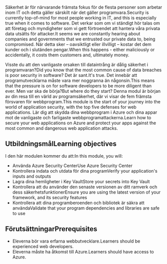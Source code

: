 <span data-ttu-id="f0669-101">Säkerhet är för närvarande främsta fokus för de flesta personer som arbetar inom IT och detta gäller särskilt när det gäller programvara.</span><span class="sxs-lookup"><span data-stu-id="f0669-101">Security is currently top-of-mind for most people working in IT, and this is especially true when it comes to software.</span></span> <span data-ttu-id="f0669-102">Det verkar som om vi ständigt hör talas om att företag och myndigheter som vi gett förtroendet att hantera våra privata data utsätts för attacker.</span><span class="sxs-lookup"><span data-stu-id="f0669-102">It seems we are constantly hearing about companies and governments that we entrusted our private data to, being compromised.</span></span> <span data-ttu-id="f0669-103">När detta sker – oavsiktligt eller illvilligt – kostar det dem kunder och i slutänden pengar.</span><span class="sxs-lookup"><span data-stu-id="f0669-103">When this happens - either maliciously or accidentally, it costs them customers and, ultimately money.</span></span>

<span data-ttu-id="f0669-104">Visste du att den vanligaste orsaken till dataintrång är dålig säkerhet i programvaran?</span><span class="sxs-lookup"><span data-stu-id="f0669-104">Did you know that the most common cause of data breaches is poor security in software?</span></span> <span data-ttu-id="f0669-105">Det är sant.</span><span class="sxs-lookup"><span data-stu-id="f0669-105">It's true.</span></span>  <span data-ttu-id="f0669-106">Det innebär att programutvecklarna måste vara mer noggranna än någonsin.</span><span class="sxs-lookup"><span data-stu-id="f0669-106">This means that the pressure is on for software developers to be more diligent than ever.</span></span> <span data-ttu-id="f0669-107">Men var ska de börja?</span><span class="sxs-lookup"><span data-stu-id="f0669-107">But where do they start?</span></span> <span data-ttu-id="f0669-108">Denna modul är början av din resa till en värld av programsäkerhet, där vi visar de fem främsta försvaren för webbprogram.</span><span class="sxs-lookup"><span data-stu-id="f0669-108">This module is the start of your journey into the world of application security, with the top five defenses for web applications.</span></span> <span data-ttu-id="f0669-109">Lär dig att skydda dina webbprogram i Azure och dina appar mot de vanligaste och farligaste webbprogramattackerna.</span><span class="sxs-lookup"><span data-stu-id="f0669-109">Learn how to secure your web applications on Azure and protect your apps against the most common and dangerous web application attacks.</span></span>

## <a name="learning-objectives"></a><span data-ttu-id="f0669-110">Utbildningsmål</span><span class="sxs-lookup"><span data-stu-id="f0669-110">Learning objectives</span></span>

<span data-ttu-id="f0669-111">I den här modulen kommer du att:</span><span class="sxs-lookup"><span data-stu-id="f0669-111">In this module, you will:</span></span>

* <span data-ttu-id="f0669-112">Använda Azure Security Center</span><span class="sxs-lookup"><span data-stu-id="f0669-112">Use Azure Security Center</span></span>
* <span data-ttu-id="f0669-113">Kontrollera indata och utdata för dina program</span><span class="sxs-lookup"><span data-stu-id="f0669-113">Verify your application's inputs and outputs</span></span>
* <span data-ttu-id="f0669-114">Lagra dina hemligheter i Key Vault</span><span class="sxs-lookup"><span data-stu-id="f0669-114">Store your secrets into Key Vault</span></span>
* <span data-ttu-id="f0669-115">Kontrollera att du använder den senaste versionen av ditt ramverk och dess säkerhetsfunktioner</span><span class="sxs-lookup"><span data-stu-id="f0669-115">Ensure you are using the latest version of your framework, and its security features</span></span>
* <span data-ttu-id="f0669-116">Kontrollera att dina programberoenden och bibliotek är säkra att använda</span><span class="sxs-lookup"><span data-stu-id="f0669-116">Validate that your program dependencies and libraries are safe to use</span></span>

## <a name="prerequisites"></a><span data-ttu-id="f0669-117">Förutsättningar</span><span class="sxs-lookup"><span data-stu-id="f0669-117">Prerequisites</span></span>

* <span data-ttu-id="f0669-118">Eleverna bör vara erfarna webbutvecklare.</span><span class="sxs-lookup"><span data-stu-id="f0669-118">Learners should be experienced web developers.</span></span>
* <span data-ttu-id="f0669-119">Eleverna måste ha åtkomst till Azure.</span><span class="sxs-lookup"><span data-stu-id="f0669-119">Learners should have access to Azure.</span></span>